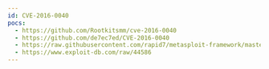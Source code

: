 ```yaml
---
id: CVE-2016-0040
pocs:
  - https://github.com/Rootkitsmm/cve-2016-0040
  - https://github.com/de7ec7ed/CVE-2016-0040
  - https://raw.githubusercontent.com/rapid7/metasploit-framework/master/modules/exploits/windows/local/ms16_014_wmi_recv_notif.rb
  - https://www.exploit-db.com/raw/44586
---
```

